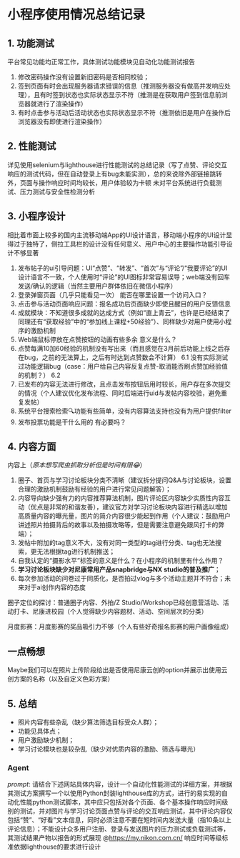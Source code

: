 # 小程序使用情况总结记录
## 1. 功能测试
平台常见功能均正常工作，具体测试功能模块见自动化功能测试报告
1. 修改密码操作没有设置新旧密码是否相同校验；
2. 签到页面有时会出现服务器请求错误的信息（推测服务器没有做高并发响应处理），且有时签到状态也实际状态显示不符（推测是在获取用户签到信息前浏览器就进行了渲染操作）
3. 有时点击参与活动后活动状态也实际状态显示不符（推测依旧是用户在操作后浏览器没有即使进行渲染操作）

## 2. 性能测试
详见使用selenium与lighthouse进行性能测试的总结记录（写了点赞、评论交互响应的测试代码，但在自动登录上有bug未能实测），总的来说除外部链接跳转外，页面与操作响应时间均较长，用户体验较为卡顿
未对平台系统进行负载测试、压力测试与安全性检测分析

## 3. 小程序设计
相比着市面上较多的国内主流移动端App的UI设计语言，移动端小程序的UI设计显得过于独特了，侧拉工具栏的设计没有任何意义、用户中心的主要操作功能引导设计不够显著
1. 发布帖子的ui引导问题：UI“点赞”、“转发”、“首次”与“评论”/“我要评论”的UI设计语言不一致，个人使用时“评论”的UI图标非常容易误导；web端没有回车发送/确认的逻辑（当然主要用户群体依旧在微信小程序） 
2. 登录弹窗页面（几乎只能看见一次） 能否在哪里设置一个访问入口？
3. 点击参与活动页面响应问题：报名成功后页面缺少即使且醒目的用户反馈信息
4. 成就模块：不知道很多成就的达成方式（例如“直上青云”，也许是已经结束了 同理还有“获取经验”中的“参加线上课程+50经验”）、同样缺少对用户使用小程序的激励机制
5. Web端鼠标停放在点赞按钮的动画有些多余 意义是什么？
6. 点赞每满10加60经验的机制没有写出来（而且感觉在3月前后功能上线之后存在bug，之前的无法算上，之后有时达到点赞数会不计算） 6.1 没有实际测试过功能逻辑bug（case：用户给自己内容反复点赞-取消能否刷点赞加经验值的机制？） 6.2
7. 已发布的内容无法进行修改，且点击发布按钮后用时较长，用户存在多次提交的情况（个人建议优化发布流程、同时后端进行uid与发帖内容校验，避免重复发帖） 
8. 系统平台搜索检索🔍功能有些简单，没有内容算法支持也没有为用户提供filter 
9. 发布投票功能是干什么用的 有必要吗？

## 4. 内容方面
内容上（*原本想写爬虫抓取分析但是时间有限😂*）
1. 圈子、首页与学习讨论板块分类不清晰（建议拆分提问Q&A与讨论板块，设置合理的激励机制鼓励有经验的用户进行常见问题解答）；
2. 内容导向缺少强有力的内容推荐算法机制，图片评论区内容缺少实质性内容互动（优点是非常的和谐友善），建议官方对学习讨论板块内容进行精选以增加高质量内容的曝光量，图片的简介内容很少能起到作用（个人建议：鼓励用户讲述照片拍摄背后的故事以及拍摄攻略等，但是需要注意避免跟风打卡的弊端）；
3. 发帖中附加的tag意义不大，没有对同一类型的tag进行分类、tag也无法搜索，更无法根据tag进行机制推送；
4. 自我认定的“摄影水平”标签的意义是什么？在小程序的机制里有什么作用？
5. **学习讨论板块缺少对尼康常用产品snapbridge与NX studio的普及推广**；
6. 每次参加活动的问卷过于同质化，是否拍过vlog与多个活动主题并不符合；未来对于ai创作内容的态度

圈子定位的探讨：普通圈子内容、外拍/Z Studio/Workshop已经创意营活动、活动打卡、尼康进校园（个人觉得缺少内容题材、活动、空间层次的分类）

月度影赛：月度影赛的奖品吸引力不够（个人有些好奇报名影赛的用户画像组成）

## 一点畅想
Maybe我们可以在照片上传阶段给出是否使用尼康云创的option并展示出使用云创方案的名称（以及自定义色彩方案）

## 5. 总结
- 照片内容有些杂乱（缺少算法筛选目标受众人群）；
- 功能见具体点；
- 用户激励缺少机制；
- 学习讨论模块也是较杂乱（缺少对优质内容的激励、筛选与曝光）


### Agent
*prompt*: 请结合下述网站具体内容，设计一个自动化性能测试的详细方案，并根据其测试方案撰写一个以使用Python封装lighthouse库的方式，进行的易实现的自动化性能python测试脚本，其中应只包括对各个页面、各个基本操作响应时间级别的测试，并对图片与学习讨论页面点赞与评论的交互响应测试，其中评论内容仅包括“赞”、“好看”文本信息，同时必须注意不要在短时间内发送大量（指10条以上评论信息）；不能设计众多用户注册、登录与发送图片的压力测试或负载测试等，其测试结果产物以报告的形式展现
@https://my.nikon.com.cn/
响应时间等级标准依据lighthouse的要求进行设计